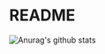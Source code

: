 # README

![Anurag's github stats](https://github-readme-stats.vercel.app/api?username=gamer99122&theme=vue-dark)



